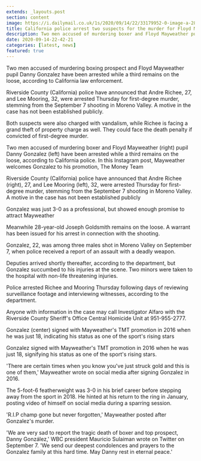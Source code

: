 ```yaml
---
extends: _layouts.post
section: content
image: https://i.dailymail.co.uk/1s/2020/09/14/22/33179952-0-image-a-28_1600119424152.jpg 
title: California police arrest two suspects for the murder for Floyd Mayweathers pupil Danny Gonzalez 
description: Two men accused of murdering boxer and Floyd Mayweather pupil Danny Gonzalez have been arrested while a third remains on the loose, according to California law enforcement. 
date: 2020-09-14-22-42-21 
categories: [latest, news] 
featured: true 
--- 
```

Two men accused of murdering boxing prospect and Floyd Mayweather pupil Danny Gonzalez have been arrested while a third remains on the loose, according to California law enforcement.

Riverside County (California) police have announced that Andre Richee, 27, and Lee Mooring, 32, were arrested Thursday for first-degree murder, stemming from the September 7 shooting in Moreno Valley. A motive in the case has not been established publicly. 

Both suspects were also charged with vandalism, while Richee is facing a grand theft of property charge as well. They could face the death penalty if convicted of first-degree murder.

Two men accused of murdering boxer and Floyd Mayweather (right) pupil Danny Gonzalez (left) have been arrested while a third remains on the loose, according to California police. In this Instagram post, Mayweather welcomes Gonzalez to his promotion, The Money Team

Riverside County (California) police have announced that Andre Richee (right), 27, and Lee Mooring (left), 32, were arrested Thursday for first-degree murder, stemming from the September 7 shooting in Moreno Valley. A motive in the case has not been established publicly

Gonzalez was just 3-0 as a professional, but showed enough promise to attract Mayweather

Meanwhile 28-year-old Joseph Goldsmith remains on the loose. A warrant has been issued for his arrest in connection with the shooting.

Gonzalez, 22, was among three males shot in Moreno Valley on September 7, when police received a report of an assault with a deadly weapon.

Deputies arrived shortly thereafter, according to the department, but Gonzalez succumbed to his injuries at the scene. Two minors were taken to the hospital with non-life threatening injuries.

Police arrested Richee and Mooring Thursday following days of reviewing surveillance footage and interviewing witnesses, according to the department. 

Anyone with information in the case may call Investigator Alfaro with the Riverside County Sheriff's Office Central Homicide Unit at 951-955-2777.

Gonzalez (center) signed with Mayweather's TMT promotion in 2016 when he was just 18, indicating his status as one of the sport's rising stars

Gonzalez signed with Mayweather's TMT promotion in 2016 when he was just 18, signifying his status as one of the sport's rising stars.

'There are certain times when you know you've just struck gold and this is one of them,' Mayweather wrote on social media after signing Gonzalez in 2016.

The 5-foot-6 featherweight was 3-0 in his brief career before stepping away from the sport in 2018. He hinted at his return to the ring in January, posting video of himself on social media during a sparring session. 

'R.I.P champ gone but never forgotten,' Mayweather posted after Gonzalez's murder.

'We are very sad to report the tragic death of boxer and top prospect, Danny González,' WBC president Mauricio Sulaiman wrote on Twitter on September 7. 'We send our deepest condolences and prayers to the Gonzalez family at this hard time. May Danny rest in eternal peace.'



